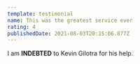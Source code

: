 ```yaml
---
template: testimonial
name: This was the greatest service ever
rating: 4
publishedDate: 2021-08-03T20:15:06.877Z
---
```

I am **INDEBTED** to Kevin Gilotra for his help.